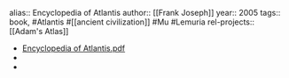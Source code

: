 alias:: Encyclopedia of Atlantis
author:: [[Frank Joseph]]
year:: 2005
tags:: book, #Atlantis #[[ancient civilization]] #Mu #Lemuria
rel-projects:: [[Adam's Atlas]]


- [Encyclopedia of Atlantis.pdf](hook://file/lyox35Kce?p=MSBLbm93bGVkZ2UgTGlicmFyaWVzL0FkYW0ncyBBdGxhcw==&n=Encyclopedia%20of%20Atlantis%2Epdf)
-
-

